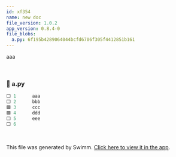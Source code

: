 ```yaml
---
id: xf354
name: new doc
file_version: 1.0.2
app_version: 0.8.4-0
file_blobs:
  a.py: 6f195b4289064044bcfd6706f305f4412851b161
---
```


aaa

<br/>

<!-- NOTE-swimm-snippet: the lines below link your snippet to Swimm -->
### 📄 a.py
```python
⬜ 1      aaa
⬜ 2      bbb
🟩 3      ccc
🟩 4      ddd
⬜ 5      eee
⬜ 6      
```

<br/>

This file was generated by Swimm. [Click here to view it in the app](http://localhost:5000/repos/Z2l0aHViJTNBJTNBdDElM0ElM0FlcmFuLXN3aW1t/docs/xf354).